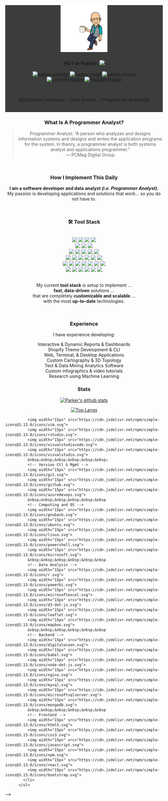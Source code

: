 <div align="center" style="height:300; width:100%; background-color: #3b3d3b;">
  <img src="meCoffee_NaBackground.svg" height="150" width="150">
  <h3>Hi! I'm Parker. <img src="https://media.giphy.com/media/hvRJCLFzcasrR4ia7z/giphy.gif" width="25px"></h3>
  <div id="badges">
    <a href="http://www.alanoakes.dev">
      <img src="https://img.shields.io/badge/website-alanoakes.dev-blue" alt="badge-website">
    </a>
    <a href="mailto:parker@alanoakes.dev">
      <img src="https://img.shields.io/badge/email-parker@alanoakes.dev-blue" alt="badge-email">
    </a>
    <a href="tel:901-257-9441">
      <img src="https://img.shields.io/badge/phone-901_257_9441-blue" alt="badge-phone">
    </a>
    <br/>
    <a href="https://www.linkedin.com/in/parker-oakes/">
      <img src="https://img.shields.io/badge/LinkedIn-blue?style=for-the-badge&logo=linkedin&logoColor=white" alt="LinkedIn Badge"/>
    </a>
    <a href="">
      <img src="https://img.shields.io/badge/YouTube-red?style=for-the-badge&logo=youtube&logoColor=white" alt="Youtube Badge"/>
    </a>
    <br/>
    <img src="https://komarev.com/ghpvc/?username=alanoakes&style=flat-square&color=green" alt=""/>
  </div>
  <br/>
  <p>
   $$Software Developer + Data Analyst = Programmer Analyst$$   
  </p>
  <br/>
</div>

<div align="center">
  <h3>What Is A Programmer Analyst?</h3>

  <blockquote cite="https://www.pcmag.com/encyclopedia/term/programmer-analyst">
    Programmer Analyst: “A person who analyzes and designs information systems and designs and writes the application programs for the system. 
    In theory, a programmer analyst is both systems analyst and applications programmer.”
    <br/>— PCMag Digital Group
  </blockquote>
  <br/>
  
  <h3>How I Implement This Daily</h3>

  <p>
    <b>I am a software developer and data analyst <em>(i.e. Programmer Analyst)</em>.</b> <br/>
    My passion is developing applications and solutions that <em>work</em>... so you do not have to.
  </p>

  <br/>
    

  ### :hammer_and_wrench: Tool Stack

  <br/>
  
  <div>
    <!-- Editors & IDE's: -->
    <img width="15px" src="https://cdn.jsdelivr.net/npm/simple-icons@3.13.0/icons/vim.svg">
    <img width="15px" src="https://cdn.jsdelivr.net/npm/simple-icons@3.13.0/icons/rstudio.svg">
    <img width="15px" src="https://cdn.jsdelivr.net/npm/simple-icons@3.13.0/icons/visualstudiocode.svg">
    <img width="15px" src="https://cdn.jsdelivr.net/npm/simple-icons@3.13.0/icons/visualstudio.svg">
    <br/>
    <!-- Version Ctl & Mgmt -->
    <img width="15px" src="https://cdn.jsdelivr.net/npm/simple-icons@3.13.0/icons/git.svg">
    <img width="15px" src="https://cdn.jsdelivr.net/npm/simple-icons@3.13.0/icons/github.svg">
    <img width="15px" src="https://cdn.jsdelivr.net/npm/simple-icons@3.13.0/icons/azuredevops.svg">
    <br/>
    <!-- Computing and OS -->
    <img width="15px" src="https://cdn.jsdelivr.net/npm/simple-icons@3.13.0/icons/gnubash.svg">
    <img width="15px" src="https://cdn.jsdelivr.net/npm/simple-icons@3.13.0/icons/ubuntu.svg">
    <img width="15px" src="https://cdn.jsdelivr.net/npm/simple-icons@3.13.0/icons/linux.svg">
    <img width="15px" src="https://cdn.jsdelivr.net/npm/simple-icons@3.13.0/icons/powershell.svg">
    <img width="15px" src="https://cdn.jsdelivr.net/npm/simple-icons@3.13.0/icons/microsoft.svg">
    <br/>
    <!-- Data Analysis -->
    <img width="15px" src="https://cdn.jsdelivr.net/npm/simple-icons@3.13.0/icons/r.svg">
    <img width="15px" src="https://cdn.jsdelivr.net/npm/simple-icons@3.13.0/icons/powerbi.svg">
    <img width="15px" src="https://cdn.jsdelivr.net/npm/simple-icons@3.13.0/icons/microsoftexcel.svg">
    <img width="15px" src="https://cdn.jsdelivr.net/npm/simple-icons@3.13.0/icons/d3-dot-js.svg">
    <img width="15px" src="https://cdn.jsdelivr.net/npm/simple-icons@3.13.0/icons/leaflet.svg">
    <img width="15px" src="https://cdn.jsdelivr.net/npm/simple-icons@3.13.0/icons/mapbox.svg">
    <br/>
    <!-- Backend -->
    <img width="15px" src="https://cdn.jsdelivr.net/npm/simple-icons@3.13.0/icons/digitalocean.svg">
    <img width="15px" src="https://cdn.jsdelivr.net/npm/simple-icons@3.13.0/icons/babel.svg">
    <img width="15px" src="https://cdn.jsdelivr.net/npm/simple-icons@3.13.0/icons/node-dot-js.svg">
    <img width="15px" src="https://cdn.jsdelivr.net/npm/simple-icons@3.13.0/icons/nginx.svg">
    <img width="15px" src="https://cdn.jsdelivr.net/npm/simple-icons@3.13.0/icons/mysql.svg">
    <img width="15px" src="https://cdn.jsdelivr.net/npm/simple-icons@3.13.0/icons/microsoftsqlserver.svg">
    <img width="15px" src="https://cdn.jsdelivr.net/npm/simple-icons@3.13.0/icons/mongodb.svg">
    <br/>
    <!-- Frontend -->
    <img width="15px" src="https://cdn.jsdelivr.net/npm/simple-icons@3.13.0/icons/html5.svg">
    <img width="15px" src="https://cdn.jsdelivr.net/npm/simple-icons@3.13.0/icons/css3.svg">
    <img width="15px" src="https://cdn.jsdelivr.net/npm/simple-icons@3.13.0/icons/javascript.svg">
    <img width="15px" src="https://cdn.jsdelivr.net/npm/simple-icons@3.13.0/icons/npm.svg">
    <img width="15px" src="https://cdn.jsdelivr.net/npm/simple-icons@3.13.0/icons/react.svg">
    <img width="15px" src="https://cdn.jsdelivr.net/npm/simple-icons@3.13.0/icons/bootstrap.svg">
  </div>

  <br/>
  
  <p>
    My current <b>tool stack</b> is setup to implement <span>&#8230;</span>
    <br/>
    <b>fast, data-driven</b> solutions <span>&#8230;</span>
    <br/>
    that are completely <b>customizable and scalable</b> <span>&#8230;</span>
    <br/>
    with the most <b>up-to-date</b> technologies.
  </p>
</div>

  <br/>

<div align="center">
  
  <h3>Experience</h3>
  
  <p>
    I have experience developing:
    <p>
      Interactive & Dynamic Reports & Dashboards
      <br/>
      Shopify Theme Development & CLI
      <br/>
      Web, Terminal, & Desktop Applications 
      <br/>
      Custom Cartography & 3D Topology
      <br/>
      Text & Data Mining Analytics Software
      <br/>
      Custom infographics & video tutorials
      <br/>
      Research using Machine Learning
    </p>
  </p>
</div>

<div align="center">
  <h3>Stats</h3>
  
  [![Parker's github stats](https://github-readme-stats.vercel.app/api?username=alanoakes&count_private=true&include_all_commits=true)](https://github.com/alanoakes/github-readme-stats)
  
  [![Top Langs](https://github-readme-stats.vercel.app/api/top-langs/?username=alanoakes&layout=compact)](https://github.com/alanoakes/github-readme-stats)

</div>

<!--
### My Current Tool Stack

<p>My current tool stack is setup to implement fast, data-driven solutions that are completely customizable and scalable with most up-to-date technologies.
</p>
          <ul>
            <li>
              <!-- Editors & IDE's: -->
              <img width="15px" src="https://cdn.jsdelivr.net/npm/simple-icons@3.13.0/icons/vim.svg">
              <img width="15px" src="https://cdn.jsdelivr.net/npm/simple-icons@3.13.0/icons/rstudio.svg">
              <img width="15px" src="https://cdn.jsdelivr.net/npm/simple-icons@3.13.0/icons/visualstudiocode.svg">
              <img width="15px" src="https://cdn.jsdelivr.net/npm/simple-icons@3.13.0/icons/visualstudio.svg">
              &nbsp;&nbsp;&nbsp;&nbsp;&nbsp;&nbsp;
              <!-- Version Ctl & Mgmt -->
              <img width="15px" src="https://cdn.jsdelivr.net/npm/simple-icons@3.13.0/icons/git.svg">
              <img width="15px" src="https://cdn.jsdelivr.net/npm/simple-icons@3.13.0/icons/github.svg">
              <img width="15px" src="https://cdn.jsdelivr.net/npm/simple-icons@3.13.0/icons/azuredevops.svg">
              &nbsp;&nbsp;&nbsp;&nbsp;&nbsp;&nbsp
              <!-- Computing and OS -->
              <img width="15px" src="https://cdn.jsdelivr.net/npm/simple-icons@3.13.0/icons/gnubash.svg">
              <img width="15px" src="https://cdn.jsdelivr.net/npm/simple-icons@3.13.0/icons/ubuntu.svg">
              <img width="15px" src="https://cdn.jsdelivr.net/npm/simple-icons@3.13.0/icons/linux.svg">
              <img width="15px" src="https://cdn.jsdelivr.net/npm/simple-icons@3.13.0/icons/powershell.svg">
              <img width="15px" src="https://cdn.jsdelivr.net/npm/simple-icons@3.13.0/icons/microsoft.svg">
              &nbsp;&nbsp;&nbsp;&nbsp;&nbsp;&nbsp
              <!-- Data Analysis -->
              <img width="15px" src="https://cdn.jsdelivr.net/npm/simple-icons@3.13.0/icons/r.svg">
              <img width="15px" src="https://cdn.jsdelivr.net/npm/simple-icons@3.13.0/icons/powerbi.svg">
              <img width="15px" src="https://cdn.jsdelivr.net/npm/simple-icons@3.13.0/icons/microsoftexcel.svg">
              <img width="15px" src="https://cdn.jsdelivr.net/npm/simple-icons@3.13.0/icons/d3-dot-js.svg">
              <img width="15px" src="https://cdn.jsdelivr.net/npm/simple-icons@3.13.0/icons/leaflet.svg">
              <img width="15px" src="https://cdn.jsdelivr.net/npm/simple-icons@3.13.0/icons/mapbox.svg">
              &nbsp;&nbsp;&nbsp;&nbsp;&nbsp;&nbsp
              <!-- Backend -->
              <img width="15px" src="https://cdn.jsdelivr.net/npm/simple-icons@3.13.0/icons/digitalocean.svg">
              <img width="15px" src="https://cdn.jsdelivr.net/npm/simple-icons@3.13.0/icons/babel.svg">
              <img width="15px" src="https://cdn.jsdelivr.net/npm/simple-icons@3.13.0/icons/node-dot-js.svg">
              <img width="15px" src="https://cdn.jsdelivr.net/npm/simple-icons@3.13.0/icons/nginx.svg">
              <img width="15px" src="https://cdn.jsdelivr.net/npm/simple-icons@3.13.0/icons/mysql.svg">
              <img width="15px" src="https://cdn.jsdelivr.net/npm/simple-icons@3.13.0/icons/microsoftsqlserver.svg">
              <img width="15px" src="https://cdn.jsdelivr.net/npm/simple-icons@3.13.0/icons/mongodb.svg">
              &nbsp;&nbsp;&nbsp;&nbsp;&nbsp;&nbsp
              <!-- Frontend -->
              <img width="15px" src="https://cdn.jsdelivr.net/npm/simple-icons@3.13.0/icons/html5.svg">
              <img width="15px" src="https://cdn.jsdelivr.net/npm/simple-icons@3.13.0/icons/css3.svg">
              <img width="15px" src="https://cdn.jsdelivr.net/npm/simple-icons@3.13.0/icons/javascript.svg">
              <img width="15px" src="https://cdn.jsdelivr.net/npm/simple-icons@3.13.0/icons/npm.svg">
              <img width="15px" src="https://cdn.jsdelivr.net/npm/simple-icons@3.13.0/icons/react.svg">
              <img width="15px" src="https://cdn.jsdelivr.net/npm/simple-icons@3.13.0/icons/bootstrap.svg">
            </li>
          </ul>
  -->
<!--
Sources:
  1. https://fullyunderstood.com/how-to-create-beautiful-github-profile-readmemd/
  2. https://github.com/anuraghazra/github-readme-stats
  3. https://shields.io/
-->
